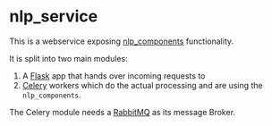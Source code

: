 # nlp_service

This is a webservice exposing [nlp_components](https://github.com/dainst/nlp_components) functionality. 

It is split into two main modules: 
1) A [Flask](http://flask.pocoo.org/) app that hands over incoming requests to 
2) [Celery](http://www.celeryproject.org/) workers which do the actual processing and are using the `nlp_components`. 

The Celery module needs a [RabbitMQ](https://www.rabbitmq.com/) as its message Broker.
